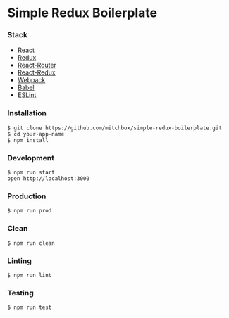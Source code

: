 Simple Redux Boilerplate
=====================

### Stack

* [React](https://github.com/facebook/react)
* [Redux](https://github.com/rackt/redux)
* [React-Router](https://github.com/rackt/react-router)
* [React-Redux](https://github.com/reactjs/react-redux)
* [Webpack](https://github.com/webpack/webpack)
* [Babel](https://github.com/babel/babel)
* [ESLint](http://eslint.org/)


### Installation

```
$ git clone https://github.com/mitchbox/simple-redux-boilerplate.git
$ cd your-app-name
$ npm install
```

### Development

```
$ npm run start
open http://localhost:3000
```

### Production

```
$ npm run prod
```

### Clean

```
$ npm run clean
```

### Linting

```
$ npm run lint
```

### Testing

```
$ npm run test
```
